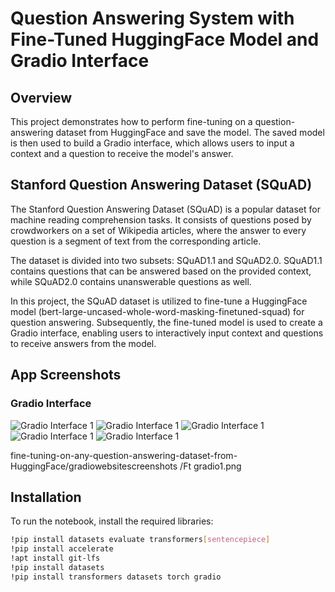 # Question Answering System with Fine-Tuned HuggingFace Model and Gradio Interface

## Overview

This project demonstrates how to perform fine-tuning on a question-answering dataset from HuggingFace and save the model. The saved model is then used to build a Gradio interface, which allows users to input a context and a question to receive the model's answer.


## Stanford Question Answering Dataset (SQuAD)

The Stanford Question Answering Dataset (SQuAD) is a popular dataset for machine reading comprehension tasks. It consists of questions posed by crowdworkers on a set of Wikipedia articles, where the answer to every question is a segment of text from the corresponding article.

The dataset is divided into two subsets: SQuAD1.1 and SQuAD2.0. SQuAD1.1 contains questions that can be answered based on the provided context, while SQuAD2.0 contains unanswerable questions as well.

In this project, the SQuAD dataset is utilized to fine-tune a HuggingFace model (bert-large-uncased-whole-word-masking-finetuned-squad) for question answering. Subsequently, the fine-tuned model is used to create a Gradio interface, enabling users to interactively input context and questions to receive answers from the model.

## App Screenshots

### Gradio Interface

![Gradio Interface 1](/gradiowebsitescreenshots/gradio1.png)
![Gradio Interface 1](/gradiowebsitescreenshots/gradio2.png)
![Gradio Interface 1](/gradiowebsitescreenshots/gradio3.png)
![Gradio Interface 1](/gradiowebsitescreenshots/gradio4.png)
![Gradio Interface 1](/gradiowebsitescreenshots/gradio5.png)

fine-tuning-on-any-question-answering-dataset-from-HuggingFace/gradiowebsitescreenshots
/Ft gradio1.png


## Installation

To run the notebook, install the required libraries:

```bash
!pip install datasets evaluate transformers[sentencepiece]
!pip install accelerate
!apt install git-lfs
!pip install datasets
!pip install transformers datasets torch gradio




